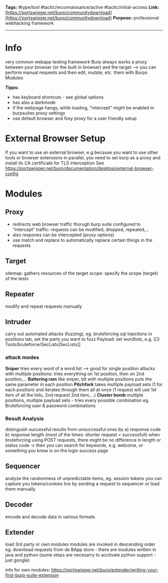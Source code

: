 **Tags:** #type/tool #tactic/reconnaissance/active #tactic/initial-access 
**Link:** [https://portswigger.net/burp/communitydownload](https://portswigger.net/burp/communitydownload) 
**Purpose:** professional webhacking framework

---
# Info
very common webapp testing framework
Burp always works a proxy between your browser (or the built in browser) and the target --> you can perform manual requests and then edit, mutate, etc. them with Burps Modules

**Tipps:**
- has keyboard shortcuts - see global options
- has also a darkmode
- if the webpage hangs, while loading, "intercept" might be enabled in burpsuites proxy settings
- use default browser and foxy proxy for a user friendly setup
# External Browser Setup
 If you want to use an external browser, e.g because you want to use other tools or browser extensions in parallel, you need to set burp as a proxy and install its CA certificate for TLS interception
 See https://portswigger.net/burp/documentation/desktop/external-browser-config
# Modules
## Proxy
- redirects web browser traffic thorugh burp suite
configured to “intercept” traffic: requests can be modified, dropped, repeated,…
- also respones can be intercepted (proxy options)
- use match and replace to automatically replace certain things in the requests
## Target
sitemap: gathers resources of the target
scope: specify the scope (target) of the tests
## Repeater
modify and repeat requests manually
## Intruder
carry out automated attacks (fuzzing), eg. bruteforcing sql injections
in positions tab, set the parts you want to fuzz
Payload: set wordlists, e.g. [[3 Tools/bruteforce/SecLists|SecLists]]
### attack modes
**Sniper**
tries every word of a word list --> good for single position attacks
with multiple positions: tries everything on 1st position, then on 2nd position,...
**Battering ram**
like sniper, bit with multiple positions puts the same parameter in each position
**Pitchfork**
takes multiple payload sets (1 for each position) and iterates through them all at once (1 request will use 1st item of all the lists, 2nd request 2nd item,...)
**Cluster bomb**
multiple positions, multiple payload sets - tries every possible combination
eg. Bruteforcing user & password combinations
### Result Analysis
distinguish successful results from unsuccessful ones by
a) response code
b) response length (most of the times: shorter request = successfull)
when bruteforcing using POST requests, there might be no difference in length or status code -> then you can search for keywords, e.g. welcome, or something you know is on the login success page
## Sequencer
analyze the randomness of unpredictable items, eg. session tokens
you can capture you tokens/cookies live by sending a request to sequencer or load them manually
## Decoder
encode and decode data in various formats
## Extender
load 3rd party or own modules
modules are invoked in descending order
eg. download requests from de BApp store - there are modules written in java and python (some steps are necesarry to acctivate python support - just google)

info for own modules:
https://portswigger.net/burp/extender/writing-your-first-burp-suite-extension